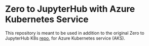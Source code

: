 # Zero to JupyterHub with Azure Kubernetes Service

This repository is meant to be used in addition to the original Zero to JupyterHub K8s [repo](https://github.com/jupyterhub/zero-to-jupyterhub-k8s), for Azure Kubernetes service (AKS).

